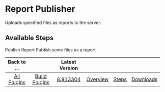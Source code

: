 
Report Publisher
================


Uploads specified files as reports to the server.



Available Steps
---------------


Publish Report Publish some files as a report





|Back to ...||Latest Version||||
| :---: | :---: | :---: | :---: | :---: | :---: |
|[All Plugins](../../index.md)|[Build Plugins](../README.md)|[8.913304](https://raw.githubusercontent.com/UrbanCode/IBM-UCB-PLUGINS/main/files/ReportPublisher/Report-Publisher-8.913304.zip)|[Overview](overview.md)|[Steps](steps.md)|[Downloads](downloads.md)|
